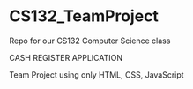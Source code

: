 # CS132_TeamProject
Repo for our CS132 Computer Science class

CASH REGISTER APPLICATION

Team Project using only HTML, CSS, JavaScript
